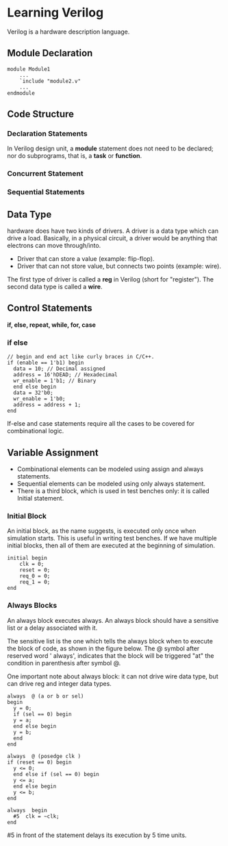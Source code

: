 # Learning Verilog

Verilog is a hardware description language.

## Module Declaration

```
module Module1
    ...
    `include "module2.v"
    ...
endmodule
```

## Code Structure

### Declaration Statements

In Verilog design unit, a **module** statement does not need to be declared; nor do subprograms, that is, a **task** or **function**.

### Concurrent Statement

### Sequential Statements

## Data Type
hardware does have two kinds of drivers. 
A driver is a data type which can drive a load. Basically, in a physical circuit, a driver would be anything that electrons can move through/into.
- Driver that can store a value (example: flip-flop).
- Driver that can not store value, but connects two points (example: wire).
	
The first type of driver is called a **reg** in Verilog (short for "register"). The second data type is called a **wire**. 

## Control Statements
**if, else, repeat, while, for, case** 

### if else
```
// begin and end act like curly braces in C/C++.
if (enable == 1'b1) begin
  data = 10; // Decimal assigned
  address = 16'hDEAD; // Hexadecimal
  wr_enable = 1'b1; // Binary  
  end else begin
  data = 32'b0;
  wr_enable = 1'b0;
  address = address + 1;  
end
```
If-else and case statements require all the cases to be covered for combinational logic.

## Variable Assignment
- Combinational elements can be modeled using assign and always statements.
- Sequential elements can be modeled using only always statement.
- There is a third block, which is used in test benches only: it is called Initial statement.

### Initial Block
An initial block, as the name suggests, is executed only once when simulation starts. This is useful in writing test benches. If we have multiple initial blocks, then all of them are executed at the beginning of simulation.
```
initial begin
    clk = 0;
    reset = 0;
    req_0 = 0;
    req_1 = 0;
end
 ```
 
 ### Always Blocks
 An always block executes always. An always block should have a sensitive list or a delay associated with it.
 	
The sensitive list is the one which tells the always block when to execute the block of code, as shown in the figure below. The @ symbol after reserved word ' always', indicates that the block will be triggered "at" the condition in parenthesis after symbol @.

One important note about always block: it can not drive wire data type, but can drive reg and integer data types.

```
always  @ (a or b or sel)
begin
  y = 0;
  if (sel == 0) begin
  y = a;
  end else begin
  y = b;
  end
end
```

```
always  @ (posedge clk )
if (reset == 0) begin
  y <= 0;
  end else if (sel == 0) begin
  y <= a;
  end else begin
  y <= b;
end
```

```
always  begin
  #5  clk = ~clk;
end
```
#5 in front of the statement delays its execution by 5 time units.
 

